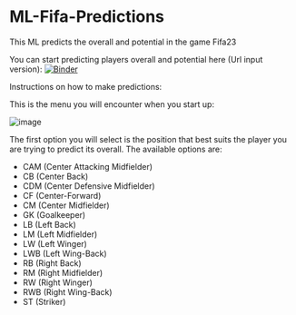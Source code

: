 # ML-Fifa-Predictions
This ML predicts the overall and potential in the game Fifa23

You can start predicting players overall and potential here (Url input version): [![Binder](https://mybinder.org/badge_logo.svg)](https://mybinder.org/v2/gh/joshuafrank77/ML-Fifa-Predictions/HEAD?urlpath=%2Fvoila%2Frender%2FPredict_single_player.ipynb)

Instructions on how to make predictions:

This is the menu you will encounter when you start up:

![image](https://github.com/joshuafrank77/ML-Fifa-Predictions/assets/41444376/a0776c43-c306-4daa-9ef2-0643fe8bf6c0)

The first option you will select is the position that best suits the player you are trying to predict its overall. The available options are:

- CAM (Center Attacking Midfielder)
- CB (Center Back)
- CDM (Center Defensive Midfielder)
- CF (Center-Forward)
- CM (Center Midfielder)
- GK (Goalkeeper)
- LB (Left Back)
- LM (Left Midfielder)
- LW (Left Winger)
- LWB (Left Wing-Back)
- RB (Right Back)
- RM (Right Midfielder)
- RW (Right Winger)
- RWB (Right Wing-Back)
- ST (Striker)
